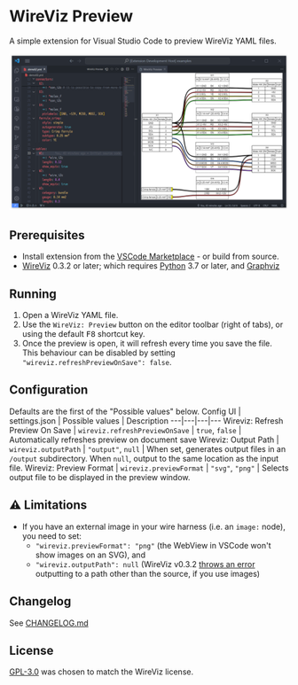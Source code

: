 # WireViz Preview

A simple extension for Visual Studio Code to preview WireViz YAML files.

![Screenshot](/img/screenshot.png)

## Prerequisites
- Install extension from the [VSCode Marketplace](https://marketplace.visualstudio.com/items?itemName=NanangP.vscode-wireviz-preview) - or build from source.
- [WireViz](https://github.com/wireviz/WireViz) 0.3.2 or later; which requires [Python](https://www.python.org/downloads/) 3.7 or later, and [Graphviz](https://graphviz.org/download/)

## Running
1. Open a WireViz YAML file.
2. Use the `WireViz: Preview` button on the editor toolbar (right of tabs),
   or using the default <kbd>F8</kbd> shortcut key.
4. Once the preview is open, it will refresh every time you save the file.  
   This behaviour can be disabled by setting `"wireviz.refreshPreviewOnSave": false`.

## Configuration
Defaults are the first of the "Possible values" below.
Config UI | settings.json | Possible values | Description
---|---|---|---
Wireviz: Refresh Preview On Save | `wireviz.refreshPreviewOnSave` | `true`, `false` | Automatically refreshes preview on document save
Wireviz: Output Path | `wireviz.outputPath` | `"output"`, `null` | When set, generates output files in an `/output` subdirectory. When `null`, output to the same location as the input file.
Wireviz: Preview Format | `wireviz.previewFormat` | `"svg"`, `"png"` | Selects output file to be displayed in the preview window.


## ⚠ Limitations
- If you have an external image in your wire harness (i.e. an `image:` node),
  you need to set:
  - `"wireviz.previewFormat": "png"` (the WebView in VSCode won't show images on an SVG), and
  - `"wireviz.outputPath": null` (WireViz v0.3.2 [throws an error](https://github.com/wireviz/WireViz/issues/284) outputting to a path other than the source, if you use images)

## Changelog
See [CHANGELOG.md](CHANGELOG.md)

## License
[GPL-3.0](https://spdx.org/licenses/GPL-3.0-only.html) was chosen to match the WireViz license.
